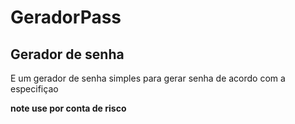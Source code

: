 # GeradorPass

## Gerador de senha 

E um gerador de senha simples para gerar senha de acordo com a especifiçao

__note use por conta de risco__